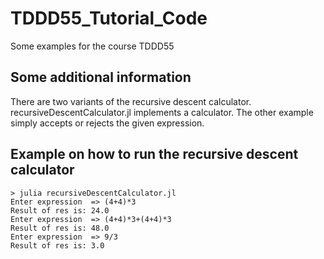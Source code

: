 # TDDD55_Tutorial_Code
Some examples for the course TDDD55

## Some additional information
There are two variants of the recursive descent calculator.
recursiveDescentCalculator.jl implements a calculator. 
The other example simply accepts or rejects the given expression. 

## Example on how to run the recursive descent calculator 
```
> julia recursiveDescentCalculator.jl
Enter expression  => (4+4)*3  
Result of res is: 24.0
Enter expression  => (4+4)*3+(4+4)*3
Result of res is: 48.0
Enter expression  => 9/3
Result of res is: 3.0
```
